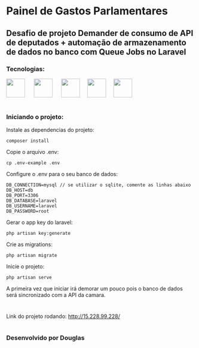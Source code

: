 # Painel de Gastos Parlamentares

## Desafio de projeto Demander de consumo de API de deputados + automação de armazenamento de dados no banco com Queue Jobs no Laravel


### Tecnologias:


<img width=50 src="https://cdn.jsdelivr.net/gh/devicons/devicon@latest/icons/laravel/laravel-original.svg" /> &nbsp;&nbsp;&nbsp;&nbsp;
<img width=50 src="https://cdn.jsdelivr.net/gh/devicons/devicon@latest/icons/php/php-original.svg" /> &nbsp;&nbsp;&nbsp;&nbsp;
<img width=50 src="https://cdn.jsdelivr.net/gh/devicons/devicon@latest/icons/mysql/mysql-original-wordmark.svg" />&nbsp;&nbsp;&nbsp;&nbsp;
<img width=50 src="https://cdn.jsdelivr.net/gh/devicons/devicon@latest/icons/docker/docker-original-wordmark.svg" />&nbsp;&nbsp;&nbsp;&nbsp;
<img width=50 src="https://cdn.jsdelivr.net/gh/devicons/devicon@latest/icons/amazonwebservices/amazonwebservices-plain-wordmark.svg" />
          
#

### Iniciando o projeto:
Instale as dependencias do projeto:
```
composer install
```
Copie o arquivo .env:
```
cp .env-example .env
```
Configure o .env para o seu banco de dados:
```
DB_CONNECTION=mysql // se utilizar o sqlite, comente as linhas abaixo
DB_HOST=db
DB_PORT=3306
DB_DATABASE=laravel
DB_USERNAME=laravel
DB_PASSWORD=root
```
Gerar o app key do laravel:
```
php artisan key:generate
```
Crie as migrations:
```
php artisan migrate
```
Inicie o projeto:
```
php artisan serve
```

A primeira vez que iniciar irá demorar um pouco pois o banco de dados será sincronizado com a API da camara.

#

Link do projeto rodando: http://15.228.99.228/

#

### Desenvolvido por Douglas